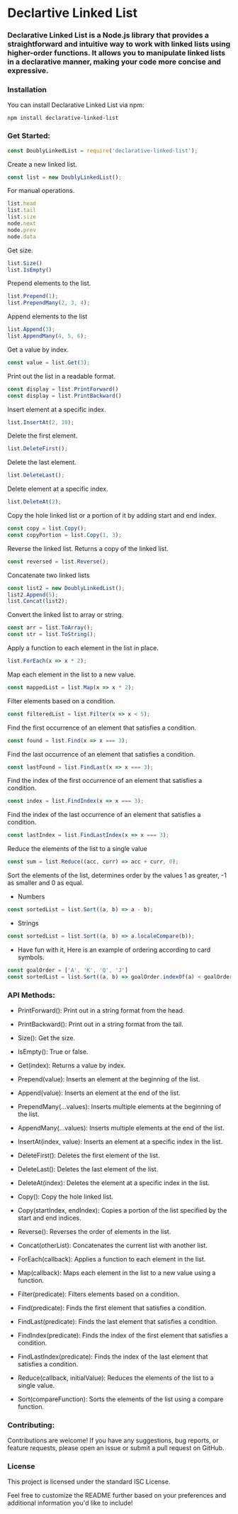 # Declartive Linked List

### Declarative Linked List is a Node.js library that provides a straightforward and intuitive way to work with linked lists using higher-order functions. It allows you to manipulate linked lists in a declarative manner, making your code more concise and expressive.

### Installation

You can install Declarative Linked List via npm:
```
npm install declarative-linked-list
```
### Get Started:
```javascript
const DoublyLinkedList = require('declarative-linked-list');
```
Create a new linked list.
```javascript
const list = new DoublyLinkedList();
```
For manual operations.
```javascript
list.head
list.tail
list.size
node.next
node.prev
node.data
```
Get size.
```javascript
list.Size()
list.IsEmpty()
```
Prepend elements to the list.
```javascript
list.Prepend(1);
list.PrependMany(2, 3, 4);
```
Append elements to the list
```javascript
list.Append(3);
list.AppendMany(4, 5, 6);
```
Get a value by index.
```javascript
const value = list.Get(3);
```
Print out the list in a readable format.
```javascript
const display = list.PrintForward()
const display = list.PrintBackward()
```
Insert element at a specific index.
```javascript
list.InsertAt(2, 10);
```
Delete the first element.
```javascript
list.DeleteFirst();
```
Delete the last element.
```javascript
list.DeleteLast();
```
Delete element at a specific index.
```javascript
list.DeleteAt(2);
```
Copy the hole linked list or a portion of it by adding start and end index.
```javascript
const copy = list.Copy();
const copyPortion = list.Copy(1, 3);
```
Reverse the linked list. Returns a copy of the linked list.
```javascript
const reversed = list.Reverse();
```
Concatenate two linked lists
```javascript
const list2 = new DoublyLinkedList();
list2.Append(5);
list.Concat(list2);
```
Convert the linked list to array or string.
```javascript
const arr = list.ToArray();
const str = list.ToString();
```
Apply a function to each element in the list in place.
```javascript
list.ForEach(x => x * 2);
```
Map each element in the list to a new value.
```javascript
const mappedList = list.Map(x => x * 2);
```
Filter elements based on a condition.
```javascript
const filteredList = list.Filter(x => x < 5);
```
Find the first occurrence of an element that satisfies a condition.
```javascript
const found = list.Find(x => x === 3);
```
Find the last occurrence of an element that satisfies a condition.
```javascript
const lastFound = list.FindLast(x => x === 3);
```
Find the index of the first occurrence of an element that satisfies a condition.
```javascript
const index = list.FindIndex(x => x === 3);
```
Find the index of the last occurrence of an element that satisfies a condition.
```javascript
const lastIndex = list.FindLastIndex(x => x === 3);
```
Reduce the elements of the list to a single value
```javascript
const sum = list.Reduce((acc, curr) => acc + curr, 0);
```
Sort the elements of the list, determines order by the values 1 as greater, -1 as smaller and 0 as equal.
- Numbers
```javascript
const sortedList = list.Sort((a, b) => a - b); 
```
- Strings
```javascript
const sortedList = list.Sort((a, b) => a.localeCompare(b));
```
- Have fun with it, Here is an example of ordering according to card symbols.
```javascript
const goalOrder = ['A', 'K', 'Q', 'J']
const sortedList = list.Sort((a, b) => goalOrder.indexOf(a) < goalOrder.indexOf(b) ? -1 : 1);
```
### API Methods:
- PrintForward(): Print out in a string format from the head.
    
- PrintBackward(): Print out in a string format from the tail.
  
- Size(): Get the size.

- IsEmpty(): True or false.

- Get(index): Returns a value by index.

- Prepend(value): Inserts an element at the beginning of the list.

- Append(value): Inserts an element at the end of the list.

- PrependMany(...values): Inserts multiple elements at the beginning of the list.

- AppendMany(...values): Inserts multiple elements at the end of the list.

- InsertAt(index, value): Inserts an element at a specific index in the list.

- DeleteFirst(): Deletes the first element of the list.

- DeleteLast(): Deletes the last element of the list.

- DeleteAt(index): Deletes the element at a specific index in the list.

- Copy(): Copy the hole linked list.

- Copy(startIndex, endIndex): Copies a portion of the list specified by the start and end indices.

- Reverse(): Reverses the order of elements in the list.

- Concat(otherList): Concatenates the current list with another list.

- ForEach(callback): Applies a function to each element in the list.

- Map(callback): Maps each element in the list to a new value using a function.

- Filter(predicate): Filters elements based on a condition.

- Find(predicate): Finds the first element that satisfies a condition.

- FindLast(predicate): Finds the last element that satisfies a condition.

- FindIndex(predicate): Finds the index of the first element that satisfies a condition.

- FindLastIndex(predicate): Finds the index of the last element that satisfies a condition.

- Reduce(callback, initialValue): Reduces the elements of the list to a single value.

- Sort(compareFunction): Sorts the elements of the list using a compare function.

### Contributing:
Contributions are welcome! If you have any suggestions, bug reports, or feature requests, please open an issue or submit a pull request on GitHub.

### License
This project is licensed under the standard ISC License.

Feel free to customize the README further based on your preferences and additional information you'd like to include!
